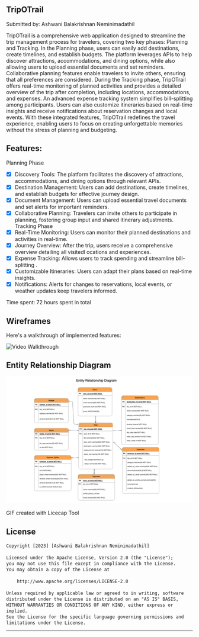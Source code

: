 ## TripOTrail 

Submitted by: Ashwani Balakrishnan Neminimadathil

TripOTrail is a comprehensive web application designed to streamline the trip management process for travelers, covering two key phases: Planning and Tracking. In the Planning phase, users can easily add destinations, create timelines, and establish budgets. The platform leverages APIs to help discover attractions, accommodations, and dining options, while also allowing users to upload essential documents and set reminders. Collaborative planning features enable travelers to invite others, ensuring that all preferences are considered. During the Tracking phase, TripOTrail offers real-time monitoring of planned activities and provides a detailed overview of the trip after completion, including locations, accommodations, and expenses. An advanced expense tracking system simplifies bill-splitting among participants. Users can also customize itineraries based on real-time insights and receive notifications about reservation changes and local events. With these integrated features, TripOTrail redefines the travel experience, enabling users to focus on creating unforgettable memories without the stress of planning and budgeting. 

## Features: 
Planning Phase
* [x] Discovery Tools: The platform facilitates the discovery of attractions, accommodations, and dining options through relevant APIs. 
* [x] Destination Management: Users can add destinations, create timelines, and establish budgets for effective journey design. 
* [x] Document Management: Users can upload essential travel documents and set alerts for important reminders. 
* [x] Collaborative Planning: Travelers can invite others to participate in planning, fostering group input and shared itinerary adjustments. Tracking Phase
* [x] Real-Time Monitoring: Users can monitor their planned destinations and activities in real-time. 
* [x] Journey Overview: After the trip, users receive a comprehensive overview detailing all visitedl ocations and experiences. 
* [x] Expense Tracking: Allows users to track spending and streamline bill-splitting . 
* [x] Customizable Itineraries: Users can adapt their plans based on real-time insights. 
* [x] Notifications: Alerts for changes to reservations, local events, or weather updates keep travelers informed. 
 
Time spent: 72 hours spent in total

## Wireframes

Here's a walkthrough of implemented features:

<img src='https://github.com/ashwani89n/TripOTrail/blob/main/TripOTrail.gif' title='Video Walkthrough' width='' alt='Video Walkthrough' />

## Entity Relationship Diagram

<img src='https://github.com/ashwani89n/TripOTrail/blob/main/TripOTrail_ER_Diagram.png' title='Screenshot' width='' alt='Screenshot' />

GIF created with Licecap Tool

## License

    Copyright [2023] [Ashwani Balakrishnan Neminimadathil]

    Licensed under the Apache License, Version 2.0 (the "License");
    you may not use this file except in compliance with the License.
    You may obtain a copy of the License at

        http://www.apache.org/licenses/LICENSE-2.0

    Unless required by applicable law or agreed to in writing, software
    distributed under the License is distributed on an "AS IS" BASIS,
    WITHOUT WARRANTIES OR CONDITIONS OF ANY KIND, either express or implied.
    See the License for the specific language governing permissions and
    limitations under the License.

--------------------------------------------------------------------------------


